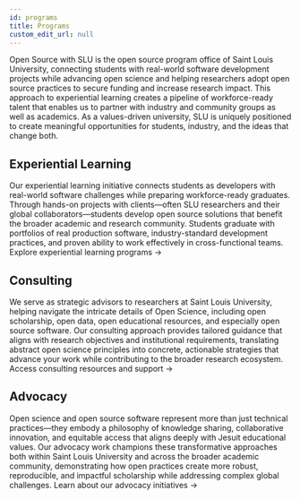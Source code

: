 ```yaml
---
id: programs
title: Programs 
custom_edit_url: null
---
```


Open Source with SLU is the open source program office of Saint Louis University, connecting students with real-world software development projects while advancing open science and helping researchers adopt open source practices to secure funding and increase research impact. This approach to experiential learning creates a pipeline of workforce-ready talent that enables us to partner with industry and community groups as well as academics. As a values-driven university, SLU is uniquely positioned to create meaningful opportunities for students, industry, and the ideas that change both.

## Experiential Learning
Our experiential learning initiative connects students as developers with real-world software challenges while preparing workforce-ready graduates. Through hands-on projects with clients—often SLU researchers and their global collaborators—students develop open source solutions that benefit the broader academic and research community. Students graduate with portfolios of real production software, industry-standard development practices, and proven ability to work effectively in cross-functional teams.
Explore experiential learning programs →

## Consulting

We serve as strategic advisors to researchers at Saint Louis University, helping navigate the intricate details of Open Science, including open scholarship, open data, open educational resources, and especially open source software. Our consulting approach provides tailored guidance that aligns with research objectives and institutional requirements, translating abstract open science principles into concrete, actionable strategies that advance your work while contributing to the broader research ecosystem.
Access consulting resources and support →

## Advocacy

Open science and open source software represent more than just technical practices—they embody a philosophy of knowledge sharing, collaborative innovation, and equitable access that aligns deeply with Jesuit educational values. Our advocacy work champions these transformative approaches both within Saint Louis University and across the broader academic community, demonstrating how open practices create more robust, reproducible, and impactful scholarship while addressing complex global challenges.
Learn about our advocacy initiatives →